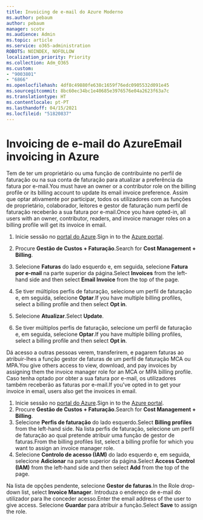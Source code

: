 ```yaml
---
title: Invoicing de e-mail do Azure Moderno
ms.author: pebaum
author: pebaum
manager: scotv
ms.audience: Admin
ms.topic: article
ms.service: o365-administration
ROBOTS: NOINDEX, NOFOLLOW
localization_priority: Priority
ms.collection: Adm_O365
ms.custom:
- "9003801"
- "6866"
ms.openlocfilehash: 4df8c49880fe638c1659f76edc0905532d091e45
ms.sourcegitcommit: 8bc60ec34bc1e40685e3976576e04a2623f63a7c
ms.translationtype: HT
ms.contentlocale: pt-PT
ms.lasthandoff: 04/15/2021
ms.locfileid: "51820837"
---
```

# <a name="email-invoicing-in-azure"></a><span data-ttu-id="716f5-102">Invoicing de e-mail do Azure</span><span class="sxs-lookup"><span data-stu-id="716f5-102">Email invoicing in Azure</span></span>

<span data-ttu-id="716f5-103">Tem de ter um proprietário ou uma função de contribuinte no perfil de faturação ou na sua conta de faturação para atualizar a preferência da fatura por e-mail.</span><span class="sxs-lookup"><span data-stu-id="716f5-103">You must have an owner or a contributor role on the billing profile or its billing account to update its email invoice preference.</span></span> <span data-ttu-id="716f5-104">Assim que optar ativamente por participar, todos os utilizadores com as funções de proprietário, colaborador, leitores e gestor de faturação num perfil de faturação receberão a sua fatura por e-mail.</span><span class="sxs-lookup"><span data-stu-id="716f5-104">Once you have opted-in, all users with an owner, contributor, readers, and invoice manager roles on a billing profile will get its invoice in email.</span></span>

1. <span data-ttu-id="716f5-105">Inicie sessão no [portal do Azure](https://portal.azure.com/).</span><span class="sxs-lookup"><span data-stu-id="716f5-105">Sign in to the [Azure portal](https://portal.azure.com/).</span></span>
2. <span data-ttu-id="716f5-106">Procure **Gestão de Custos + Faturação**.</span><span class="sxs-lookup"><span data-stu-id="716f5-106">Search for **Cost Management + Billing**.</span></span>
3. <span data-ttu-id="716f5-107">Selecione **Faturas** do lado esquerdo e, em seguida, selecione **Fatura por e-mail** na parte superior da página.</span><span class="sxs-lookup"><span data-stu-id="716f5-107">Select **Invoices** from the left-hand side and then select **Email Invoice** from the top of the page.</span></span>
4. <span data-ttu-id="716f5-108">Se tiver múltiplos perfis de faturação, selecione um perfil de faturação e, em seguida, selecione **Optar**.</span><span class="sxs-lookup"><span data-stu-id="716f5-108">If you have multiple billing profiles, select a billing profile and then select **Opt in**.</span></span>

5. <span data-ttu-id="716f5-109">Selecione **Atualizar**.</span><span class="sxs-lookup"><span data-stu-id="716f5-109">Select **Update**.</span></span>
6. <span data-ttu-id="716f5-110">Se tiver múltiplos perfis de faturação, selecione um perfil de faturação e, em seguida, selecione **Optar**.</span><span class="sxs-lookup"><span data-stu-id="716f5-110">If you have multiple billing profiles, select a billing profile and then select **Opt in**.</span></span>

<span data-ttu-id="716f5-111">Dá acesso a outras pessoas verem, transferirem, e pagarem faturas ao atribuir-lhes a função gestor de faturas de um perfil de faturação MCA ou MPA.</span><span class="sxs-lookup"><span data-stu-id="716f5-111">You give others access to view, download, and pay invoices by assigning them the invoice manager role for an MCA or MPA billing profile.</span></span> <span data-ttu-id="716f5-112">Caso tenha optado por obter a sua fatura por e-mail, os utilizadores também receberão as faturas por e-mail.</span><span class="sxs-lookup"><span data-stu-id="716f5-112">If you've opted in to get your invoice in email, users also get the invoices in email.</span></span>

1. <span data-ttu-id="716f5-113">Inicie sessão no [portal do Azure](https://portal.azure.com/).</span><span class="sxs-lookup"><span data-stu-id="716f5-113">Sign in to the [Azure portal](https://portal.azure.com/).</span></span>
2. <span data-ttu-id="716f5-114">Procure **Gestão de Custos + Faturação**.</span><span class="sxs-lookup"><span data-stu-id="716f5-114">Search for **Cost Management + Billing**.</span></span>
3. <span data-ttu-id="716f5-115">Selecione **Perfis de faturação** do lado esquerdo.</span><span class="sxs-lookup"><span data-stu-id="716f5-115">Select **Billing profiles** from the left-hand side.</span></span> <span data-ttu-id="716f5-116">Na lista perfis de faturação, selecione um perfil de faturação ao qual pretende atribuir uma função de gestor de faturas.</span><span class="sxs-lookup"><span data-stu-id="716f5-116">From the billing profiles list, select a billing profile for which you want to assign an invoice manager role.</span></span>
4. <span data-ttu-id="716f5-117">Selecione **Controlo de acesso (IAM)** do lado esquerdo e, em seguida, selecione **Adicionar** na parte superior da página.</span><span class="sxs-lookup"><span data-stu-id="716f5-117">Select **Access Control (IAM)** from the left-hand side and then select **Add** from the top of the page.</span></span>

<span data-ttu-id="716f5-118">Na lista de opções pendente, selecione **Gestor de faturas**.</span><span class="sxs-lookup"><span data-stu-id="716f5-118">In the Role drop-down list, select **Invoice Manager**.</span></span> <span data-ttu-id="716f5-119">Introduza o endereço de e-mail do utilizador para lhe conceder acesso.</span><span class="sxs-lookup"><span data-stu-id="716f5-119">Enter the email address of the user to give access.</span></span> <span data-ttu-id="716f5-120">Selecione **Guardar** para atribuir a função.</span><span class="sxs-lookup"><span data-stu-id="716f5-120">Select **Save** to assign the role.</span></span>
